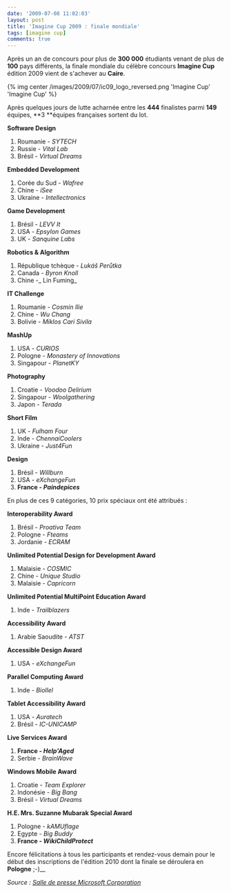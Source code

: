 ```yaml
---
date: '2009-07-08 11:02:03'
layout: post
title: 'Imagine Cup 2009 : finale mondiale'
tags: [imagine cup]
comments: true
---
```


Après un an de concours pour plus de **300 000** étudiants venant de plus de **100** pays différents, la finale mondiale du célèbre concours **Imagine Cup** édition 2009 vient de s'achever au **Caire**.

{% img center /images/2009/07/ic09_logo_reversed.png 'Imagine Cup' 'Imagine Cup' %}

Après quelques jours de lutte acharnée entre les **444** finalistes parmi **149** équipes,  **3 **équipes françaises sortent du lot.

**Software Design**
	
  1. Roumanie - _SYTECH_
  2. Russie - _Vital Lab_
  3. Brésil - _Virtual Dreams_

**Embedded Development**
	
  1. Corée du Sud - _Wafree_
  2. Chine - _iSee_
  3. Ukraine - _Intellectronics_

**Game Development**
	
  1. Brésil - _LEVV It_
  2. USA - _Epsylon Games_
  3. UK - _Sanquine Labs_

**Robotics & Algorithm**
	
  1. République tchèque - _Lukáš Perůtka_
  2. Canada - _Byron Knoll_
  3. Chine -_ Lin Fuming_

**IT Challenge**
	
  1. Roumanie - _Cosmin Ilie_
  2. Chine - _Wu Chang_
  3. Bolivie - _Miklos Cari Sivila_

**MashUp**
	
  1. USA - _CURIOS_
  2. Pologne - _Monastery of Innovations_
  3. Singapour - _PlanetKY_

**Photography**
	
  1. Croatie - _Voodoo Delirium_
  2. Singapour - _Woolgathering_
  3. Japon - _Terada_

**Short Film**
	
  1. UK - _Fulham Four_
  2. Inde - _ChennaiCoolers_
  3. Ukraine - _Just4Fun_

**Design**
	
  1. Brésil - _Willburn_
  2. USA - _eXchangeFun_
  3. **France - _Paindepices_**

En plus de ces 9 catégories, 10 prix spéciaux ont été attribués :

**Interoperability Award**
	
  1. Brésil - _Proativa Team_
  2. Pologne - _Fteams_
  3. Jordanie - _ECRAM_

**Unlimited Potential Design for Development Award**
	
  1. Malaisie - _COSMIC_
  2. Chine - _Unique Studio_
  3. Malaisie - _Capricorn_

**Unlimited Potential MultiPoint Education Award**
	
  1. Inde - _Trailblazers_

**Accessibility Award**
	
  1. Arabie Saoudite - _ATST_

**Accessible Design Award**
	
  1. USA - _eXchangeFun_

**Parallel Computing Award**
	
  1. Inde - _Biollel_

**Tablet Accessibility Award**
	
  1. USA - _Auratech_
  2. Brésil - _IC-UNICAMP_

**Live Services Award**
	
  1. **France - _Help'Aged_**
  2. Serbie - _BrainWave_
  
**Windows Mobile Award**
	
  1. Croatie - _Team Explorer_
  2. Indonésie - _Big Bang_
  3. Brésil - _Virtual Dreams_

**H.E. Mrs. Suzanne Mubarak Special Award**
	
  1. Pologne - _kAMUflage_
  2. Egypte - _Big Buddy_
  3. **France - _WikiChildProtect_**

Encore félicitations à tous les participants et rendez-vous demain pour le début des inscriptions de l'édition 2010 dont la finale se déroulera en **Pologne** ;-)__

_Source : [Salle de presse Microsoft Corporation](http://www.microsoft.com/Presspass/press/2009/jul09/07-07ImagineCup2009WinnersPR.mspx)_
